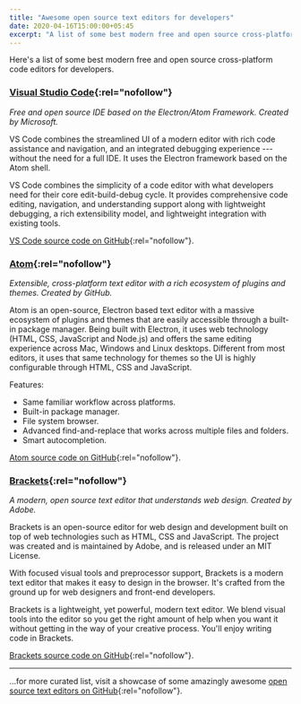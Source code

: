 ```yaml
---
title: "Awesome open source text editors for developers"
date: 2020-04-16T15:00:00+05:45
excerpt: "A list of some best modern free and open source cross-platform code editors for developers."
---
```


Here's a list of some best modern free and open source cross-platform code editors for developers.

### [Visual Studio Code](https://code.visualstudio.com/){:rel="nofollow"}

_Free and open source IDE based on the Electron/Atom Framework. Created by Microsoft._

VS Code combines the streamlined UI of a modern editor with rich code assistance and navigation, and an integrated debugging experience --- without the need for a full IDE. It uses the Electron framework based on the Atom shell.

VS Code combines the simplicity of a code editor with what developers need for their core edit-build-debug cycle. It provides comprehensive code editing, navigation, and understanding support along with lightweight debugging, a rich extensibility model, and lightweight integration with existing tools.

[VS Code source code on GitHub](https://github.com/microsoft/vscode){:rel="nofollow"}.

### [Atom](https://atom.io/){:rel="nofollow"}

_Extensible, cross-platform text editor with a rich ecosystem of plugins and themes. Created by GitHub._

Atom is an open-source, Electron based text editor with a massive ecosystem of plugins and themes that are easily accessible through a built-in package manager. Being built with Electron, it uses web technology (HTML, CSS, JavaScript and Node.js) and offers the same editing experience across Mac, Windows and Linux desktops. Different from most editors, it uses that same technology for themes so the UI is highly configurable through HTML, CSS and JavaScript.

Features:

- Same familiar workflow across platforms.
- Built-in package manager.
- File system browser.
- Advanced find-and-replace that works across multiple files and folders.
- Smart autocompletion.

[Atom source code on GitHub](https://github.com/atom/atom){:rel="nofollow"}.

### [Brackets](http://brackets.io/){:rel="nofollow"}

_A modern, open source text editor that understands web design. Created by Adobe._

Brackets is an open-source editor for web design and development built on top of web technologies such as HTML, CSS and JavaScript. The project was created and is maintained by Adobe, and is released under an MIT License.

With focused visual tools and preprocessor support, Brackets is a modern text editor that makes it easy to design in the browser. It's crafted from the ground up for web designers and front-end developers.

Brackets is a lightweight, yet powerful, modern text editor. We blend visual tools into the editor so you get the right amount of help when you want it without getting in the way of your creative process. You'll enjoy writing code in Brackets.

[Brackets source code on GitHub](https://github.com/adobe/brackets){:rel="nofollow"}.

---

...for more curated list, visit a showcase of some amazingly awesome [open source text editors on GitHub](https://github.com/collections/text-editors){:rel="nofollow"}.

